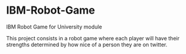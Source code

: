 # IBM-Robot-Game
IBM Robot Game for University module

This project consists in a robot game where each player will have their strengths determined by how nice of a person they are on twitter.
